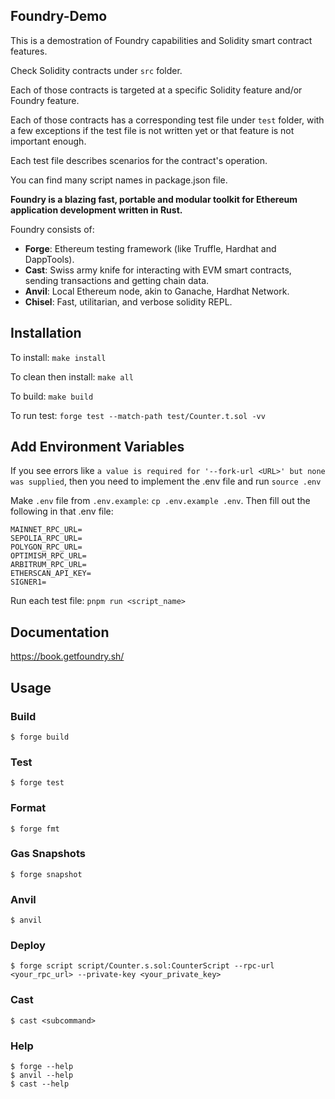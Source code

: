 ## Foundry-Demo

This is a demostration of Foundry capabilities and Solidity smart contract features.

Check Solidity contracts under `src` folder.

Each of those contracts is targeted at a specific Solidity feature and/or Foundry feature.

Each of those contracts has a corresponding test file under `test` folder, with a few exceptions if the test file is not written yet or that feature is not important enough.

Each test file describes scenarios for the contract's operation.

You can find many script names in package.json file.

**Foundry is a blazing fast, portable and modular toolkit for Ethereum application development written in Rust.**

Foundry consists of:

- **Forge**: Ethereum testing framework (like Truffle, Hardhat and DappTools).
- **Cast**: Swiss army knife for interacting with EVM smart contracts, sending transactions and getting chain data.
- **Anvil**: Local Ethereum node, akin to Ganache, Hardhat Network.
- **Chisel**: Fast, utilitarian, and verbose solidity REPL.

## Installation

To install: `make install`

To clean then install: `make all`

To build: `make build`

To run test: `forge test --match-path test/Counter.t.sol -vv`

## Add Environment Variables

If you see errors like `a value is required for '--fork-url <URL>' but none was supplied`, then you need to implement the .env file and run `source .env`

Make `.env` file from `.env.example`: `cp .env.example .env`. Then fill out the following in that .env file:

```
MAINNET_RPC_URL=
SEPOLIA_RPC_URL=
POLYGON_RPC_URL=
OPTIMISM_RPC_URL=
ARBITRUM_RPC_URL=
ETHERSCAN_API_KEY=
SIGNER1=
```

Run each test file: `pnpm run <script_name>`

## Documentation

https://book.getfoundry.sh/

## Usage

### Build

```shell
$ forge build
```

### Test

```shell
$ forge test
```

### Format

```shell
$ forge fmt
```

### Gas Snapshots

```shell
$ forge snapshot
```

### Anvil

```shell
$ anvil
```

### Deploy

```shell
$ forge script script/Counter.s.sol:CounterScript --rpc-url <your_rpc_url> --private-key <your_private_key>
```

### Cast

```shell
$ cast <subcommand>
```

### Help

```shell
$ forge --help
$ anvil --help
$ cast --help
```
